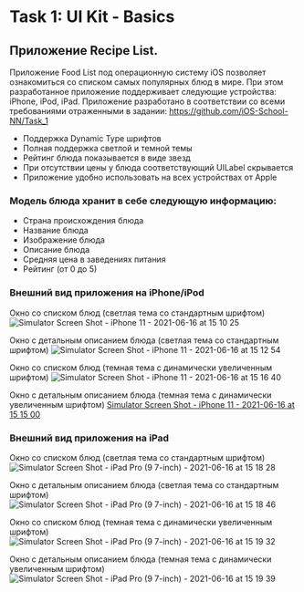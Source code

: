 # Task 1: UI Kit - Basics
## Приложение Recipe List.

Приложение Food List под операционную систему iOS позволяет ознакомиться со списком самых популярных блюд в мире. При этом разработанное приложение поддерживает следующие устройства: iPhone, iPod, iPad.
Приложение разработано в соответствии со всеми требованиями отраженными в задании: https://github.com/iOS-School-NN/Task_1

- Поддержка Dynamic Type шрифтов
- Полная поддержка светлой и темной темы
- Рейтинг блюда показывается в виде звезд
- При отсутствии цены у блюда соответствующий UILabel скрывается
- Приложение удобно использовать на всех устройствах от Apple

### Модель блюда хранит в себе следующую информацию:

- Страна происхождения блюда
- Название блюда
- Изображение блюда
- Описание блюда
- Средняя цена в заведениях питания
- Рейтинг (от 0 до 5)

### Внешний вид приложения на iPhone/iPod


Окно со списком блюд (светлая тема со стандартным шрифтом)
![Simulator Screen Shot - iPhone 11 - 2021-06-16 at 15 10 25](https://user-images.githubusercontent.com/48614376/122216626-465f8680-ceb5-11eb-8cf3-a2edfaaacef5.png)

Окно с детальным описанием блюда (светлая тема со стандартным шрифтом)
![Simulator Screen Shot - iPhone 11 - 2021-06-16 at 15 12 54](https://user-images.githubusercontent.com/48614376/122216709-57a89300-ceb5-11eb-89cb-edb98f842e4a.png)

Окно со списком блюд (темная тема с динамически увеличенным шрифтом)
![Simulator Screen Shot - iPhone 11 - 2021-06-16 at 15 16 40](https://user-images.githubusercontent.com/48614376/122217206-de5d7000-ceb5-11eb-9293-af65566a1edc.png)

Окно с детальным описанием блюда (темная тема с динамически увеличенным шрифтом)
[Simulator Screen Shot - iPhone 11 - 2021-06-16 at 15 15 00](https://user-images.githubusercontent.com/48614376/122217095-c128a180-ceb5-11eb-9544-d7e3889169e1.png)

### Внешний вид приложения на iPad

Окно со списком блюд (светлая тема со стандартным шрифтом)
![Simulator Screen Shot - iPad Pro (9 7-inch) - 2021-06-16 at 15 18 28](https://user-images.githubusercontent.com/48614376/122217673-4f048c80-ceb6-11eb-83f7-266bdfeedecd.png)

Окно с детальным описанием блюда (светлая тема со стандартным шрифтом)
![Simulator Screen Shot - iPad Pro (9 7-inch) - 2021-06-16 at 15 18 46](https://user-images.githubusercontent.com/48614376/122217761-6774a700-ceb6-11eb-825c-fbb32f594760.png)

Окно со списком блюд (темная тема с динамически увеличенным шрифтом)
![Simulator Screen Shot - iPad Pro (9 7-inch) - 2021-06-16 at 15 19 32](https://user-images.githubusercontent.com/48614376/122217811-73606900-ceb6-11eb-9f97-259788cd0f95.png)

Окно с детальным описанием блюда (темная тема с динамически увеличенным шрифтом)
![Simulator Screen Shot - iPad Pro (9 7-inch) - 2021-06-16 at 15 19 39](https://user-images.githubusercontent.com/48614376/122217830-778c8680-ceb6-11eb-8bc4-9fc816bb84ea.png)

